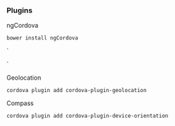 ### Plugins

ngCordova

`bower install ngCordova`

`<script src="lib/ngCordova/dist/ng-cordova.js"></script>

<script src="cordova.js"></script>`

Geolocation

`cordova plugin add cordova-plugin-geolocation`

Compass

`cordova plugin add cordova-plugin-device-orientation`